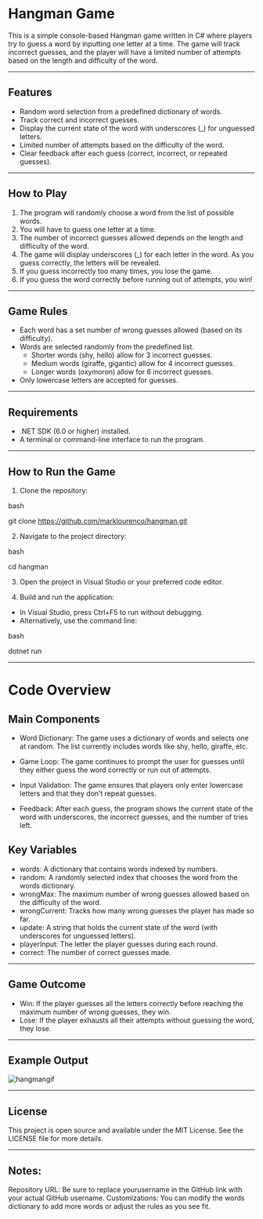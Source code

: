 # Hangman Game
This is a simple console-based Hangman game written in C# where players try to guess a word by inputting one letter at a time. The game will track incorrect guesses, and the player will have a limited number of attempts based on the length and difficulty of the word.
____________________
## Features
- Random word selection from a predefined dictionary of words.
- Track correct and incorrect guesses.
- Display the current state of the word with underscores (_) for unguessed letters.
- Limited number of attempts based on the difficulty of the word.
- Clear feedback after each guess (correct, incorrect, or repeated guesses).
____________________
## How to Play
1. The program will randomly choose a word from the list of possible words.
2. You will have to guess one letter at a time.
3. The number of incorrect guesses allowed depends on the length and difficulty of the word.
4. The game will display underscores (_) for each letter in the word. As you guess correctly, the letters will be revealed.
5. If you guess incorrectly too many times, you lose the game.
6. If you guess the word correctly before running out of attempts, you win!
____________________
## Game Rules
- Each word has a set number of wrong guesses allowed (based on its difficulty).
- Words are selected randomly from the predefined list.
  - Shorter words (shy, hello) allow for 3 incorrect guesses.
  - Medium words (giraffe, gigantic) allow for 4 incorrect guesses.
  - Longer words (oxymoron) allow for 6 incorrect guesses.
- Only lowercase letters are accepted for guesses.
____________________
## Requirements
- .NET SDK (6.0 or higher) installed.
- A terminal or command-line interface to run the program.
____________________
## How to Run the Game
1. Clone the repository:

bash

git clone https://github.com/marklourenco/hangman.git

2. Navigate to the project directory:

bash

cd hangman

3. Open the project in Visual Studio or your preferred code editor.

4. Build and run the application:

- In Visual Studio, press Ctrl+F5 to run without debugging.
- Alternatively, use the command line:

bash

dotnet run
____________________
# Code Overview
## Main Components
- Word Dictionary: The game uses a dictionary of words and selects one at random. The list currently includes words like shy, hello, giraffe, etc.

- Game Loop: The game continues to prompt the user for guesses until they either guess the word correctly or run out of attempts.

- Input Validation: The game ensures that players only enter lowercase letters and that they don’t repeat guesses.

- Feedback: After each guess, the program shows the current state of the word with underscores, the incorrect guesses, and the number of tries left.

## Key Variables

- words: A dictionary that contains words indexed by numbers.
- random: A randomly selected index that chooses the word from the words dictionary.
- wrongMax: The maximum number of wrong guesses allowed based on the difficulty of the word.
- wrongCurrent: Tracks how many wrong guesses the player has made so far.
- update: A string that holds the current state of the word (with underscores for unguessed letters).
- playerInput: The letter the player guesses during each round.
- correct: The number of correct guesses made.
____________________
## Game Outcome
- Win: If the player guesses all the letters correctly before reaching the maximum number of wrong guesses, they win.
- Lose: If the player exhausts all their attempts without guessing the word, they lose.
____________________
## Example Output
![hangmangif](https://github.com/user-attachments/assets/115bddbb-31bb-4785-af47-8a79020e7abf)
____________________
## License
This project is open source and available under the MIT License. See the LICENSE file for more details.
____________________
## Notes:
Repository URL: Be sure to replace yourusername in the GitHub link with your actual GitHub username.
Customizations: You can modify the words dictionary to add more words or adjust the rules as you see fit.
